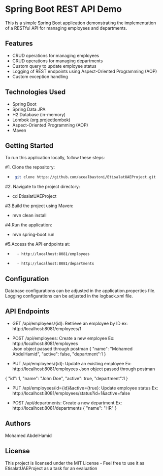# Spring Boot REST API Demo

This is a simple Spring Boot application demonstrating the implementation of a RESTful API for managing employees and departments.

## Features

- CRUD operations for managing employees
- CRUD operations for managing departments
- Custom query to update employee status
- Logging of REST endpoints using Aspect-Oriented Programming (AOP)
- Custom exception handling

## Technologies Used

- Spring Boot
- Spring Data JPA
- H2 Database (in-memory)
- Lombok (org.projectlombok)
- Aspect-Oriented Programming (AOP)
- Maven


## Getting Started

To run this application locally, follow these steps:

#1. Clone the repository:
- ```bash
   git clone https://github.com/acealbastoni/EtisalatUAEProject.git

#2. Navigate to the project directory:
 -   cd EtisalatUAEProject

#3.Build the project using Maven:
 -  mvn clean install

#4.Run the application:
 -   mvn spring-boot:run

#5.Access the API endpoints at:
 -       - http://localhost:8081/employees
 -       - http://localhost:8081/departments

## Configuration
Database configurations can be adjusted in the application.properties file.
Logging configurations can be adjusted in the logback.xml file.


## API Endpoints

- GET /api/employees/{id}: Retrieve an employee by ID ex: http://localhost:8081/employees/1
- POST /api/employees: Create a new employee Ex: http://localhost:8081/employees  
Json object passed through postman
{
    "name": "Mohamed AbdelHamid",
    "active": false,
    "department":1
}

- PUT /api/employees/{id}: Update an existing employee Ex: http://localhost:8081/employees 
Json object passed through postman

{
    "id": 1,
    "name": "John Doe",
    "active": true,
    "department":1
}


- PUT /api/employees/id={id}&active={true}: Update employee status Ex: http://localhost:8081/employees/status?id=1&active=false




- POST /api/departments: Create a new department Ex: http://localhost:8081/departments
{
    "name": "HR"
}



## Authors
Mohamed AbdelHamid

## License
This project is licensed under the MIT License - Feel free to use it as EtisalatUAEProject as a task for an evaluation